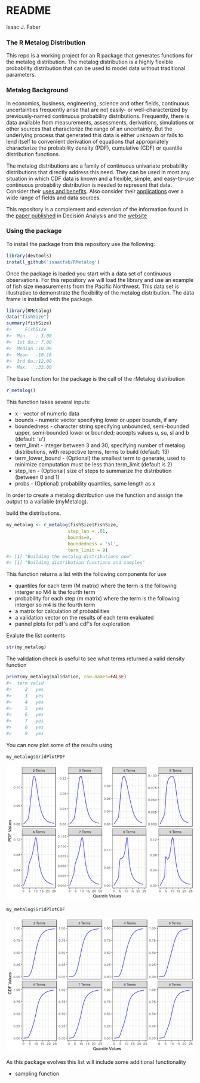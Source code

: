 README
================
Isaac J. Faber

<!-- README.md is generated from README.Rmd. Please edit that file -->
### The R Metalog Distribution

This repo is a working project for an R package that generates functions for the metalog distribution. The metalog distribution is a highly flexible probability distribution that can be used to model data without traditional parameters.

### Metalog Background

In economics, business, engineering, science and other fields, continuous uncertainties frequently arise that are not easily- or well-characterized by previously-named continuous probability distributions. Frequently, there is data available from measurements, assessments, derivations, simulations or other sources that characterize the range of an uncertainty. But the underlying process that generated this data is either unknown or fails to lend itself to convenient derivation of equations that appropriately characterize the probability density (PDF), cumulative (CDF) or quantile distribution functions.

The metalog distributions are a family of continuous univariate probability distributions that directly address this need. They can be used in most any situation in which CDF data is known and a flexible, simple, and easy-to-use continuous probability distribution is needed to represent that data. Consider their [uses and benefits](http://www.metalogdistributions.com/usesbenefits.html). Also consider their [applications](http://www.metalogdistributions.com/applicationsdata.html) over a wide range of fields and data sources.

This repository is a complement and extension of the information found in the [paper published](http://pubsonline.informs.org/doi/abs/10.1287/deca.2016.0338) in Decision Analysis and the [website](http://www.metalogdistributions.com/)

### Using the package

To install the package from this repository use the following:

``` r
library(devtools)
install_github('isaacfab/RMetalog')
```

Once the package is loaded you start with a data set of continuous observations. For this repository we will load the library and use an example of fish size measurements from the Pacific Northwest. This data set is illustrative to demonstrate the flexibility of the metalog distribution. The data frame is installed with the package.

``` r
library(RMetalog)
data("fishSize")
summary(fishSize)
#>     FishSize    
#>  Min.   : 3.00  
#>  1st Qu.: 7.00  
#>  Median :10.00  
#>  Mean   :10.18  
#>  3rd Qu.:12.00  
#>  Max.   :33.00
```

The base function for the package is the call of the rMetalog distribution

``` r
r_metalog()
```

This function takes several inputs:

-   x - vector of numeric data
-   bounds - numeric vector specifying lower or upper bounds, if any
-   boundedness - character string specifying unbounded, semi-bounded upper, semi-bounded lower or bounded; accepts values u, su, sl and b (default: 'u')
-   term\_limit - integer between 3 and 30, specifying number of metalog distributions, with respective terms, terms to build (default: 13)
-   term\_lower\_bound - (Optional) the smallest term to generate, used to minimize computation must be less than term\_limit (default is 2)
-   step\_len - (Optional) size of steps to summarize the distribution (between 0 and 1)
-   probs - (Optional) probability quantiles, same length as x

In order to create a metalog distribution use the function and assign the output to a variable (myMetalog).

build the distributions.

``` r
my_metalog <- r_metalog(fishSize$FishSize,
                       step_len = .01,
                       bounds=0,
                       boundedness = 'sl',
                       term_limit = 9)
#> [1] "Building the metalog distributions now"
#> [1] "Building distribution functions and samples"
```

This function returns a list with the following components for use

-   quantiles for each term (M matrix) where the term is the following interger so M4 is the fourth term
-   probability for each step (m matrix) where the term is the following interger so m4 is the fourth term
-   a matrix for calculation of probabilities
-   a validation vector on the results of each term evaluated
-   pannel plots for pdf's and cdf's for exploration

Evalute the list contents

``` r
str(my_metalog)
```

The validation check is useful to see what terms returned a valid density function

``` r
print(my_metalog$Validation, row.names=FALSE)
#>  term valid
#>     2   yes
#>     3   yes
#>     4   yes
#>     5   yes
#>     6   yes
#>     7   yes
#>     8   yes
#>     9   yes
```

You can now plot some of the results using

``` r
my_metalog$GridPlotPDF
```

![](README-unnamed-chunk-8-1.png)

``` r
my_metalog$GridPlotCDF
```

![](README-unnamed-chunk-9-1.png)

As this package evolves this list will include some additional functionality

-   sampling function
